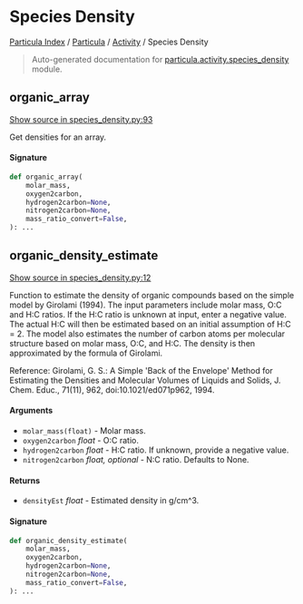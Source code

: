 # Species Density

[Particula Index](../../README.md#particula-index) / [Particula](../index.md#particula) / [Activity](./index.md#activity) / Species Density

> Auto-generated documentation for [particula.activity.species_density](https://github.com/Gorkowski/particula/blob/main/particula/activity/species_density.py) module.

## organic_array

[Show source in species_density.py:93](https://github.com/Gorkowski/particula/blob/main/particula/activity/species_density.py#L93)

Get densities for an array.

#### Signature

```python
def organic_array(
    molar_mass,
    oxygen2carbon,
    hydrogen2carbon=None,
    nitrogen2carbon=None,
    mass_ratio_convert=False,
): ...
```



## organic_density_estimate

[Show source in species_density.py:12](https://github.com/Gorkowski/particula/blob/main/particula/activity/species_density.py#L12)

Function to estimate the density of organic compounds based on the simple
model by Girolami (1994). The input parameters include molar mass, O:C
and H:C ratios. If the H:C ratio is unknown at input, enter a negative
value. The actual H:C will then be estimated based on an initial assumption
of H:C = 2. The model also estimates the number of carbon atoms per
molecular structure based on molar mass, O:C, and H:C.
The density is then approximated by the formula of Girolami.

Reference:
Girolami, G. S.: A Simple 'Back of the Envelope' Method for Estimating
the Densities and Molecular Volumes of Liquids and Solids,
J. Chem. Educ., 71(11), 962, doi:10.1021/ed071p962, 1994.

#### Arguments

- `molar_mass(float)` - Molar mass.
- `oxygen2carbon` *float* - O:C ratio.
- `hydrogen2carbon` *float* - H:C ratio. If unknown, provide a negative
    value.
- `nitrogen2carbon` *float, optional* - N:C ratio. Defaults to None.

#### Returns

- `densityEst` *float* - Estimated density in g/cm^3.

#### Signature

```python
def organic_density_estimate(
    molar_mass,
    oxygen2carbon,
    hydrogen2carbon=None,
    nitrogen2carbon=None,
    mass_ratio_convert=False,
): ...
```
